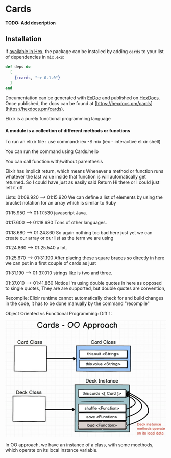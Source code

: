 # Cards

**TODO: Add description**

## Installation

If [available in Hex](https://hex.pm/docs/publish), the package can be installed
by adding `cards` to your list of dependencies in `mix.exs`:

```elixir
def deps do
  [
    {:cards, "~> 0.1.0"}
  ]
end
```

Documentation can be generated with [ExDoc](https://github.com/elixir-lang/ex_doc)
and published on [HexDocs](https://hexdocs.pm). Once published, the docs can
be found at [https://hexdocs.pm/cards](https://hexdocs.pm/cards).

Elixir is a purely functional programming language

#### A module is a collection of different methods or functions

To run an elixir file : use command: iex -S mix (iex - interactive elixir shell)

You can run the command using Cards.hello

You can call function with/without parenthesis

Elixir has implicit return, which means Whenever a method or function runs whatever the last value inside that function is will automatically get returned. So I could have just as easily said Return Hi there or I could just left it off.

Lists:
01:09.920 --> 01:15.920
We can define a list of elements by using the bracket notation for an array which is similar to Ruby

01:15.950 --> 01:17.530
javascript Java.

01:17.600 --> 01:18.680
Tons of other languages.

01:18.680 --> 01:24.860
So again nothing too bad here just yet we can create our array or our list as the term we are using

01:24.860 --> 01:25.540
a lot.

01:25.670 --> 01:31.190
After placing these square braces so directly in here we can put in a first couple of cards as just

01:31.190 --> 01:37.010
strings like is two and three.

01:37.010 --> 01:41.860
Notice I'm using double quotes in here as opposed to single quotes, They are are supported, but double quotes are convention,

Recompile: Elixir runtime cannot automatically check for and build changes in the code, it has to be done manually by the command "recompile"

Object Oriented vs Functional Programming:
Diff 1:

![Object Oriented concept](media/cards_oo.png)

In OO approach, we have an instance of a class, with some moethods, which operate on its local instance variable.
